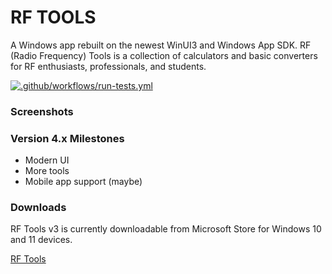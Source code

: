 # RF TOOLS
A Windows app rebuilt on the newest WinUI3 and Windows App SDK. RF (Radio Frequency) Tools is a collection of calculators and basic converters for RF enthusiasts, professionals, and students.

[![.github/workflows/run-tests.yml](https://github.com/reddvid/RFToolsv4/actions/workflows/run-tests.yml/badge.svg?branch=dev%2Fwinui3)](https://github.com/reddvid/RFToolsv4/actions/workflows/run-tests.yml)

### Screenshots


### Version 4.x Milestones
- Modern UI
- More tools
- Mobile app support (maybe)

### Downloads
RF Tools v3 is currently downloadable from Microsoft Store for Windows 10 and 11 devices.

[RF Tools](https://www.microsoft.com/store/productid/9nblggh41btt)